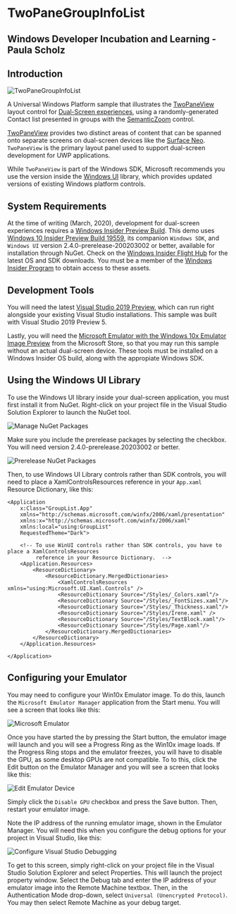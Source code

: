 # TwoPaneGroupInfoList

## Windows Developer Incubation and Learning - Paula Scholz

## Introduction

![TwoPaneGroupInfoList](ReadmeImages/TwoPaneGroupInfoList_small.png)

A Universal Windows Platform sample that illustrates the [TwoPaneView](https://docs.microsoft.com/en-us/windows/uwp/design/controls-and-patterns/two-pane-view) layout control for [Dual-Screen experiences](https://docs.microsoft.com/en-us/dual-screen/introduction), using a randomly-generated Contact list presented in groups with the [SemanticZoom](https://docs.microsoft.com/en-us/windows/uwp/design/controls-and-patterns/semantic-zoom) control.

[TwoPaneView](https://docs.microsoft.com/en-us/windows/uwp/design/controls-and-patterns/two-pane-view) provides two distinct areas of content that can be spanned onto separate screens on dual-screen devices like the [Surface Neo](https://www.microsoft.com/en-us/surface/devices/surface-neo?&OCID=AID2000022_SEM_oCeJqLSf&msclkid=41672d2d892e1554df52734a51ae580b). `TwoPaneView` is the primary layout panel used to support dual-screen development for UWP applications.

While `TwoPaneView` is part of the Windows SDK, Microsoft recommends you use the version inside the [Windows UI](https://docs.microsoft.com/en-us/uwp/toolkits/winui/) library, which provides updated versions of existing Windows platform controls.

## System Requirements

At the time of writing (March, 2020), development for dual-screen experiences requires a [Windows Insider Preview Build](https://docs.microsoft.com/en-us/windows-insider/at-home/get-started). This demo uses [Windows 10 Insider Preview Build 19559](https://blogs.windows.com/windowsexperience/2020/02/05/announcing-windows-10-insider-preview-build-19559/), its companion `Windows SDK`, and `Windows UI` version 2.4.0-prerelease-200203002 or better, available for installation through NuGet. Check on the [Windows Insider Flight Hub](https://docs.microsoft.com/en-us/windows-insider/flight-hub/) for the latest OS and SDK downloads. You must be a member of the [Windows Insider Program](https://insider.windows.com/en-us/) to obtain access to these assets.

## Development Tools

You will need the latest [Visual Studio 2019 Preview](https://visualstudio.microsoft.com/vs/preview/), which can run right alongside your existing Visual Studio installations. This sample was built with Visual Studio 2019 Preview 5.

Lastly, you will need the [Microsoft Emulator with the Windows 10x Emulator Image Preview](https://docs.microsoft.com/en-us/dual-screen/windows/get-dev-tools) from the Microsoft Store, so that you may run this sample without an actual dual-screen device. These tools must be installed on a Windows Insider OS build, along with the appropiate Windows SDK. 

## Using the Windows UI Library

To use the Windows UI library inside your dual-screen application, you must first install it from NuGet.  Right-click on your project file in the Visual Studio Solution Explorer to launch the NuGet tool.

![Manage NuGet Packages](ReadmeImages/TwoPaneNuget.png)

Make sure you include the prerelease packages by selecting the checkbox.  You will need version 2.4.0-prerelease.20203002 or better.

![Prerelease NuGet Packages](ReadmeImages/TwoPaneNuGetBrowse.png)

Then, to use Windows UI Library controls rather than SDK controls, you will need to place a XamlControlsResources reference in your `App.xaml` Resource Dictionary, like this:

```xaml
<Application
    x:Class="GroupList.App"
    xmlns="http://schemas.microsoft.com/winfx/2006/xaml/presentation"
    xmlns:x="http://schemas.microsoft.com/winfx/2006/xaml"
    xmlns:local="using:GroupList"
    RequestedTheme="Dark">

    <!-- To use WinUI controls rather than SDK controls, you have to place a XamlControlsResources
         reference in your Resource Dictionary.  -->
    <Application.Resources>
        <ResourceDictionary>
            <ResourceDictionary.MergedDictionaries>
                <XamlControlsResources xmlns="using:Microsoft.UI.Xaml.Controls" />
                <ResourceDictionary Source="/Styles/_Colors.xaml"/>
                <ResourceDictionary Source="/Styles/_FontSizes.xaml"/>
                <ResourceDictionary Source="/Styles/_Thickness.xaml"/>
                <ResourceDictionary Source="/Styles/Irene.xaml" />
                <ResourceDictionary Source="/Styles/TextBlock.xaml"/>
                <ResourceDictionary Source="/Styles/Page.xaml"/>
            </ResourceDictionary.MergedDictionaries>
        </ResourceDictionary>
    </Application.Resources>

</Application>
```
## Configuring your Emulator

You may need to configure your Win10x Emulator image.  To do this, launch the `Microsoft Emulator Manager` application from the Start menu. You will see a screen that looks like this:

![Microsoft Emulator](ReadmeImages/EmulatorManager.png)

Once you have started the by pressing the Start button, the emulator image will launch and you will see a Progress Ring as the Win10x image loads.  If the Progress Ring stops and the emulator freezes, you will have to disable the GPU, as some desktop GPUs are not compatible.  To to this, click the Edit button on the Emulator Manager and you will see a screen that looks like this:

![Edit Emulator Device](ReadmeImages/ConfigureEmulator.png)

Simply click the `Disable GPU` checkbox and press the Save button.  Then, restart your emulator image.

Note the IP address of the running emulator image, shown in the Emulator Manager.  You will need this when you configure the debug options for your project in Visual Studio, like this:

![Configure Visual Studio Debugging](ReadmeImages/ConfigureDebug.png)

To get to this screen, simply right-click on your project file in the Visual Studio Solution Explorer and select Properties.  This will launch the project property window.  Select the Debug tab and enter the IP address of your emulator image into the Remote Machine textbox.  Then, in the Authentication Mode drop-down, select `Universal (Unencrypted Protocol)`.  You may then select Remote Machine as your debug target.







